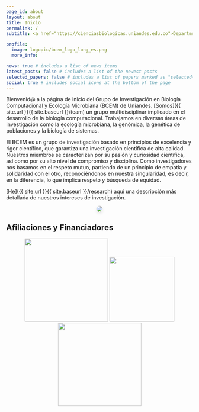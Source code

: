```yaml
---
page_id: about
layout: about
title: Inicio
permalink: /
subtitle: <a href="https://cienciasbiologicas.uniandes.edu.co">Departmento de Ciencias Biológicas</a>, <a href="https://uniandes.edu.co/">Universidad de los Andes</a> <span class="fi fi-co"></span>

profile:
  image: logopic/bcem_logo_long_es.png
  more_info: 

news: true # includes a list of news items
latest_posts: false # includes a list of the newest posts
selected_papers: false # includes a list of papers marked as "selected={true}"
social: true # includes social icons at the bottom of the page
---
```


Bienvenid@ a la página de inicio del Grupo de Investigación en Biología Computacional y Ecología Microbiana (BCEM) de Uniandes. [Somos]({{ site.url }}{{ site.baseurl }}/team) un grupo multidisciplinar implicado en el desarrollo de la biología computacional. Trabajamos en diversas áreas de investigación como la ecología microbiana, la genómica, la genética de poblaciones y la biología de sistemas.

El BCEM es un grupo de investigación basado en principios de excelencia y rigor científico, que garantiza una investigación científica de alta calidad. Nuestros miembros se caracterizan por su pasión y curiosidad científica, así como por su alto nivel de compromiso y disciplina. Como investigadores nos basamos en el respeto mutuo, partiendo de un principio de empatía y solidaridad con el otro, reconociéndonos en nuestra singularidad, es decir, en la diferencia, lo que implica respeto y búsqueda de equidad. 

[He]({{ site.url }}{{ site.baseurl }}/research) aquí una descripción más detallada de nuestros intereses de investigación.

<div style="text-align: center; margin-top: 10px">
  <figure class="fourth">
    <img src="{{ site.url | absolute_url }}{{ site.baseurl }}/assets/img/homeslides/DSC_1551.jpg" style="max-width: 100%; height: auto; border-radius: 10px; box-shadow: 0 4px 8px rgba(0,0,0,0.1);">
  </figure>
</div>

## Afiliaciones y Financiadores
<figure class="fourth" style="text-align: center;">
  <img src="{{ site.url }}{{ site.baseurl }}/assets/img/logopic/Logosimbolo-universidaddelosandes_colombia.png" style="width: 225px">
  <img src="{{ site.url }}{{ site.baseurl }}/assets/img/logopic/Logo_DCB.png" style="width: 175px">
  <img src="{{ site.url }}{{ site.baseurl }}/assets/img/logopic/cabana.thumbnail" style="width: 225px">
</figure>